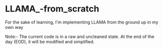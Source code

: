 # LLAMA_-from_scratch
For the sake of learning, I'm implementing LLAMA from the ground up in my own way

Note:-  The current code is in a raw and uncleaned state. At the end of the day (EOD), it will be modified and simplified.






